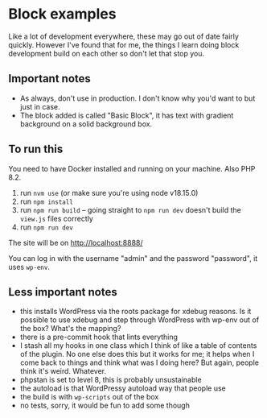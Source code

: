 # Block examples

Like a lot of development everywhere, these may go out of date fairly quickly. However I've found that for me, the things I learn doing block development build on each other so don't let that stop you.

## Important notes

- As always, don't use in production. I don't know why you'd want to but just in case.
- The block added is called "Basic Block", it has text with gradient background on a solid background box.

## To run this

You need to have Docker installed and running on your machine. Also PHP 8.2.

1. run `nvm use` (or make sure you're using node v18.15.0)
2. run `npm install`
3. run `npm run build` – going straight to `npm run dev` doesn't build the `view.js` files correctly
4. run `npm run dev`

The site will be on [http://localhost:8888/](http://localhost:8888/)

You can log in with the username "admin" and the password "password", it uses `wp-env`.

## Less important notes

- this installs WordPress via the roots package for xdebug reasons. Is it possible to use xdebug and step through WordPress with wp-env out of the box? What's the mapping?
- there is a pre-commit hook that lints everything
- I stash all my hooks in one class which I think of like a table of contents of the plugin. No one else does this but it works for me; it helps when I come back to things and think what was I doing here? But again, people think it's weird. Whatever.
- phpstan is set to level 8, this is probably unsustainable
- the autoload is that WordPressy autoload way that people use
- the build is with `wp-scripts` out of the box
- no tests, sorry, it would be fun to add some though
